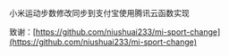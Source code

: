 小米运动步数修改同步到支付宝使用腾讯云函数实现

致谢：[https://github.com/niushuai233/mi-sport-change](https://github.com/niushuai233/mi-sport-change)
